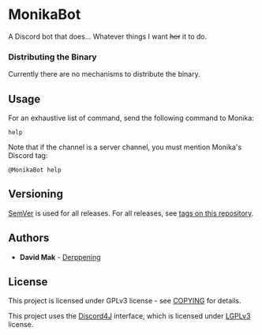 # MonikaBot

A Discord bot that does... Whatever things I want ~~her~~ it to do.

### Distributing the Binary

Currently there are no mechanisms to distribute the binary.

## Usage

For an exhaustive list of command, send the following command to Monika:
```
help
```

Note that if the channel is a server channel, you must mention Monika's Discord tag:
```
@MonikaBot help
```

## Versioning

[SemVer](http://semver.org/) is used for all releases. For all releases, see 
[tags on this repository](https://github.com/Derppening/monikabot/releases).

## Authors

* **David Mak** - [Derppening](https://github.com/Derppening)

## License

This project is licensed under GPLv3 license - see [COPYING](LICENSE) for details.

This project uses the [Discord4J](https://github.com/Discord4J/Discord4J) interface, which is licensed under 
[LGPLv3](https://github.com/Discord4J/Discord4J/blob/master/LICENSE.txt) license.
